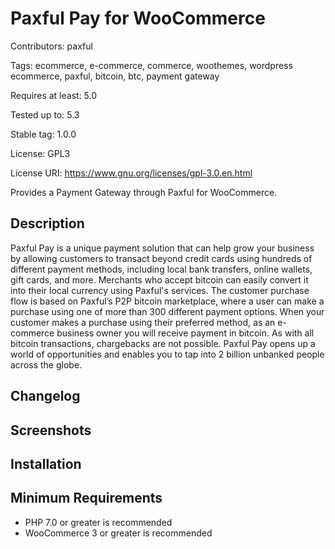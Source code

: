 # Paxful Pay for WooCommerce #

Contributors: paxful

Tags: ecommerce, e-commerce, commerce, woothemes, wordpress ecommerce, paxful, bitcoin, btc, payment gateway

Requires at least: 5.0

Tested up to: 5.3

Stable tag: 1.0.0

License: GPL3

License URI: https://www.gnu.org/licenses/gpl-3.0.en.html

Provides a Payment Gateway through Paxful for WooCommerce.

## Description ##
Paxful Pay is a unique payment solution that can help grow your business by allowing customers to transact beyond credit cards using hundreds of different payment methods, including local bank transfers, online wallets, gift cards, and more. Merchants who accept bitcoin can easily convert it into their local currency using Paxful's services.
The customer purchase flow is based on Paxful’s P2P bitcoin marketplace, where a user can make a purchase using one of more than 300 different payment options. When your customer makes a purchase using their preferred method, as an e-commerce business owner you will receive payment in bitcoin. As with all bitcoin transactions, chargebacks are not possible. Paxful Pay opens up a world of opportunities and enables you to tap into 2 billion unbanked people across the globe.

## Changelog ##
## Screenshots ##
## Installation ##
## Minimum Requirements ##
* PHP 7.0 or greater is recommended
* WooCommerce 3 or greater is recommended
